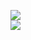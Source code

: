 [![](https://img.shields.io/badge/Made%20With-Github%20Spray-lightgrey.svg?style=for-the-badge&logo=github)](https://github.com/Annihil/github-spray#6328)  
[![](https://i.imgur.com/2DrTn0Z.gif)](https://github.com/Annihil/github-spray)
